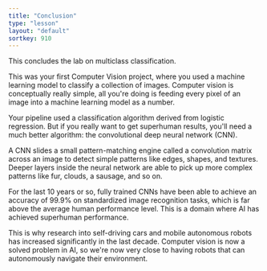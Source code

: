 ```yaml
---
title: "Conclusion"
type: "lesson"
layout: "default"
sortkey: 910
---
```


This concludes the lab on multiclass classification.

This was your first Computer Vision project, where you used a machine learning model to classify a collection of images. Computer vision is conceptually really simple, all you're doing is feeding every pixel of an image into a machine learning model as a number.

Your pipeline used a classification algorithm derived from logistic regression. But if you really want to get superhuman results, you'll need a much better algorithm: the convolutional deep neural network (CNN).

A CNN slides a small pattern-matching engine called a convolution matrix across an image to detect simple patterns like edges, shapes, and textures. Deeper layers inside the neural network are able to pick up more complex patterns like fur, clouds, a sausage, and so on.

For the last 10 years or so, fully trained CNNs have been able to achieve an accuracy of 99.9% on standardized image recognition tasks, which is far above the average human performance level. This is a domain where AI has achieved superhuman performance.

This is why research into self-driving cars and mobile autonomous robots has increased significantly in the last decade. Computer vision is now a solved problem in AI, so we're now very close to having robots that can autonomously navigate their environment. 